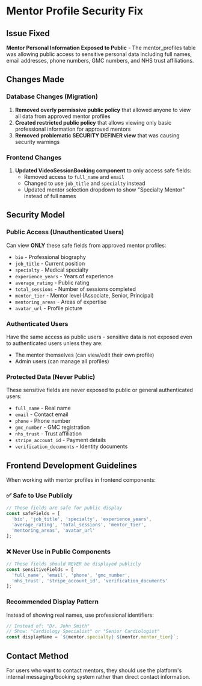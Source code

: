 # Mentor Profile Security Fix

## Issue Fixed
**Mentor Personal Information Exposed to Public** - The mentor_profiles table was allowing public access to sensitive personal data including full names, email addresses, phone numbers, GMC numbers, and NHS trust affiliations.

## Changes Made

### Database Changes (Migration)
1. **Removed overly permissive public policy** that allowed anyone to view all data from approved mentor profiles
2. **Created restricted public policy** that allows viewing only basic professional information for approved mentors
3. **Removed problematic SECURITY DEFINER view** that was causing security warnings

### Frontend Changes
1. **Updated VideoSessionBooking component** to only access safe fields:
   - Removed access to `full_name` and `email` 
   - Changed to use `job_title` and `specialty` instead
   - Updated mentor selection dropdown to show "Specialty Mentor" instead of full names

## Security Model

### Public Access (Unauthenticated Users)
Can view **ONLY** these safe fields from approved mentor profiles:
- `bio` - Professional biography
- `job_title` - Current position 
- `specialty` - Medical specialty
- `experience_years` - Years of experience
- `average_rating` - Public rating
- `total_sessions` - Number of sessions completed
- `mentor_tier` - Mentor level (Associate, Senior, Principal)
- `mentoring_areas` - Areas of expertise
- `avatar_url` - Profile picture

### Authenticated Users
Have the same access as public users - sensitive data is not exposed even to authenticated users unless they are:
- The mentor themselves (can view/edit their own profile)
- Admin users (can manage all profiles)

### Protected Data (Never Public)
These sensitive fields are never exposed to public or general authenticated users:
- `full_name` - Real name
- `email` - Contact email
- `phone` - Phone number  
- `gmc_number` - GMC registration
- `nhs_trust` - Trust affiliation
- `stripe_account_id` - Payment details
- `verification_documents` - Identity documents

## Frontend Development Guidelines

When working with mentor profiles in frontend components:

### ✅ Safe to Use Publicly
```typescript
// These fields are safe for public display
const safeFields = [
  'bio', 'job_title', 'specialty', 'experience_years',
  'average_rating', 'total_sessions', 'mentor_tier', 
  'mentoring_areas', 'avatar_url'
];
```

### ❌ Never Use in Public Components
```typescript
// These fields should NEVER be displayed publicly
const sensitiveFields = [
  'full_name', 'email', 'phone', 'gmc_number', 
  'nhs_trust', 'stripe_account_id', 'verification_documents'
];
```

### Recommended Display Pattern
Instead of showing real names, use professional identifiers:
```typescript
// Instead of: "Dr. John Smith"
// Show: "Cardiology Specialist" or "Senior Cardiologist"
const displayName = `${mentor.specialty} ${mentor.mentor_tier}`;
```

## Contact Method
For users who want to contact mentors, they should use the platform's internal messaging/booking system rather than direct contact information.